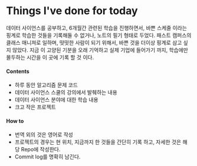 # Things I've done for today



데이터 사이언스를 공부하고, 6개월간 관련된 학습을 진행하면서, 바쁜 스케줄 이라는 핑계로 학습한 것들을 기록해둘 수 없거나, 노트의 필기 형태로 두었다. 패스트 캠퍼스의 클래스 매니져로 일하며, 떳떳한 사람이 되기 위해서, 바쁜 것을 더이상 핑계로 삼고 싶지 않았다. 지금 이 고양된 기분을 오래 기억하고 실제 기업에 들어가기 까지, 학습에만 몰두하는 시간을 이 곳에 기록 할 것 이다. 



#### Contents

* 하루 동안 알고리즘 문제 코드
* 데이터 사이언스 스쿨의 강의에서 발췌하는 내용 
* 데이터 사이언스 분야에 대한 학습 내용 
* 크고 작은 프로젝트



#### How to 

- 번역 외의 것은 영어로 작성 
- 프로젝트의 경우는 현 위치, 지금까지 한 것들을 간단히 기록 하고, 자세한 것은 해당 Repo에 작성한다. 
- Commit log를 명확히 남긴다. 


